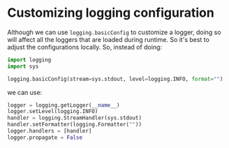 # Customizing logging configuration

Although we can use `logging.basicConfig` to customize a logger, doing so will affect all
the loggers that are loaded during runtime. So it's best to adjust the configurations
locally. So, instead of doing:

```python
import logging
import sys

logging.basicConfig(stream=sys.stdout, level=logging.INFO, format="")
```

we can use:

```python
logger = logging.getLogger(__name__)
logger.setLevel(logging.INFO)
handler = logging.StreamHandler(sys.stdout)
handler.setFormatter(logging.Formatter(""))
logger.handlers = [handler]
logger.propagate = False
```

